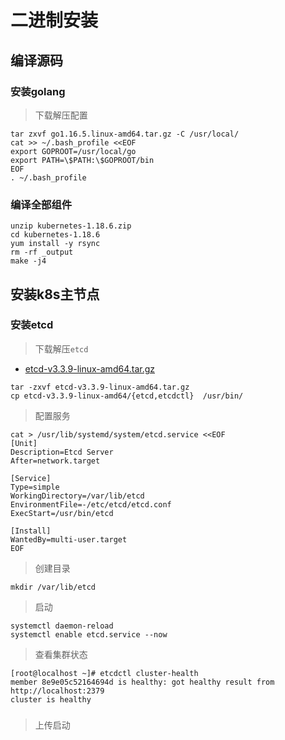 # 二进制安装

## 编译源码

### 安装golang

> 下载解压配置

```shell script
tar zxvf go1.16.5.linux-amd64.tar.gz -C /usr/local/
cat >> ~/.bash_profile <<EOF
export GOPROOT=/usr/local/go
export PATH=\$PATH:\$GOPROOT/bin
EOF
. ~/.bash_profile
```

### 编译全部组件

```shell script
unzip kubernetes-1.18.6.zip
cd kubernetes-1.18.6
yum install -y rsync
rm -rf _output
make -j4
```

## 安装k8s主节点

### 安装etcd

> 下载解压`etcd`

- [etcd-v3.3.9-linux-amd64.tar.gz](https://github.com/etcd-io/etcd/releases/download/v3.3.9/etcd-v3.3.9-linux-amd64.tar.gz)

```shell script
tar -zxvf etcd-v3.3.9-linux-amd64.tar.gz
cp etcd-v3.3.9-linux-amd64/{etcd,etcdctl}  /usr/bin/
```

> 配置服务

```shell script
cat > /usr/lib/systemd/system/etcd.service <<EOF
[Unit]
Description=Etcd Server
After=network.target

[Service]
Type=simple
WorkingDirectory=/var/lib/etcd
EnvironmentFile=-/etc/etcd/etcd.conf
ExecStart=/usr/bin/etcd

[Install]
WantedBy=multi-user.target
EOF
```

> 创建目录

```shell script
mkdir /var/lib/etcd
```

> 启动

```shell script
systemctl daemon-reload
systemctl enable etcd.service --now
```

> 查看集群状态

```shell script
[root@localhost ~]# etcdctl cluster-health
member 8e9e05c52164694d is healthy: got healthy result from http://localhost:2379
cluster is healthy
```

### 

> 上传启动






